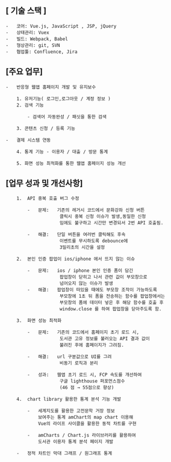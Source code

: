 ## [ 기술 스택 ]

    -   코어: Vue.js, JavaScript , JSP, jQuery
    -   상태관리: Vuex
    -   빌드: Webpack, Babel
    -   형상관리: git, SVN
    -   협업툴: Confluence, Jira

## [주요 업무]

    -   반응형 웹앱 홈페이지 개발 및 유지보수

        1. 유저기능( 로그인,로그아웃 / 계정 정보 )
        2. 검색 기능

            - 검색어 자동완성 / 패싯을 통한 검색

        3. 콘텐츠 신청 / 등록 기능

    -   결제 시스템 연동

        4. 통계 기능 - 이용자 / 대출 / 방문 통계

        5. 화면 성능 최적화를 통한 웹앱 홈페이지 성능 개선

## [업무 성과 및 개선사항]

        1.  API 중복 호출 버그 수정

            -   문제:   기존의 레거시 코드에서 문화강좌 신청 버튼
                        클릭시 중복 신청 이슈가 발생,동일한 신청
                        임에도 불구하고 시간만 변경되서 2번 API 호출됨.

            -   해결:   단일 버튼을 여러번 클릭해도 후속
                        이벤트를 무시하도록 debounce에
                        3밀리초의 시간을 설정

        2.  본인 인증 팝업이 ios/iphone 에서 뜨지 않는 이슈

            -   문제:   ios / iphone 본인 인증 폼이 담긴
                        팝업창이 닫히고 나서 관련 값이 부모창으로
                        넘어오지 않는 이슈가 발생
            -   해결:   팝업창이 떠있을 때에도 부모창 조작이 가능하도록
                        부모창에 1초 뒤 폼을 전송하는 함수를 팝업창에서는
                        부모창의 폼에 데이터 넣은 후 해당 함수를 호출 후
                        window.close 를 하여 팝업창을 닫아주도록 함.

        3.  화면 성능 최적화

            -   문제:   기존의 코드에서 홈페이지 초기 로드 시,
                        도서관 고유 정보를 불러오는 API 결과 값이
                        불려진 후에 홈페이지가 그려짐.

            -   해결:   url 구분값으로 UI를 그려
                        비동기 로직과 분리

            -   성과:   웹앱 초기 로드 시, FCP 속도를 개선하여
                        구글 lighthouse 퍼포먼스점수
                        (46 점 → 55점으로 향상)

        4.  chart library 활용한 통계 분석 기능 개발

            -   세계지도를 활용한 고전문학 거장 정보
                보여주는 통계 amChart의 map chart 이용해
                Vue의 라이프 사이클을 활용한 동적 차트를 구현

            -   amCharts / Chart.js 라이브러리를 활용하여
                도서관 이용자 통계 분석 페이지 개발

        -   정적 차트인 막대 그래프 / 원그래프 통계
